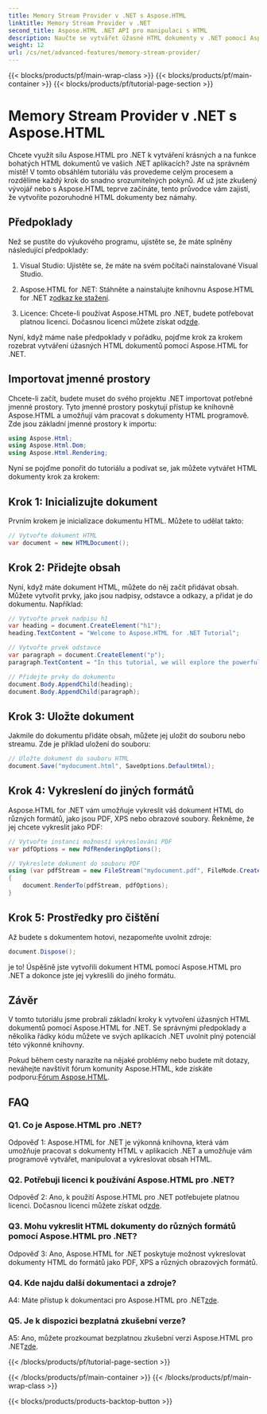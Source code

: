 ```yaml
---
title: Memory Stream Provider v .NET s Aspose.HTML
linktitle: Memory Stream Provider v .NET
second_title: Aspose.HTML .NET API pro manipulaci s HTML
description: Naučte se vytvářet úžasné HTML dokumenty v .NET pomocí Aspose.HTML. Postupujte podle našeho podrobného návodu a odemkněte sílu manipulace s HTML.
weight: 12
url: /cs/net/advanced-features/memory-stream-provider/
---
```


{{< blocks/products/pf/main-wrap-class >}}
{{< blocks/products/pf/main-container >}}
{{< blocks/products/pf/tutorial-page-section >}}

# Memory Stream Provider v .NET s Aspose.HTML


Chcete využít sílu Aspose.HTML pro .NET k vytváření krásných a na funkce bohatých HTML dokumentů ve vašich .NET aplikacích? Jste na správném místě! V tomto obsáhlém tutoriálu vás provedeme celým procesem a rozdělíme každý krok do snadno srozumitelných pokynů. Ať už jste zkušený vývojář nebo s Aspose.HTML teprve začínáte, tento průvodce vám zajistí, že vytvoříte pozoruhodné HTML dokumenty bez námahy.

## Předpoklady

Než se pustíte do výukového programu, ujistěte se, že máte splněny následující předpoklady:

1. Visual Studio: Ujistěte se, že máte na svém počítači nainstalované Visual Studio.

2.  Aspose.HTML for .NET: Stáhněte a nainstalujte knihovnu Aspose.HTML for .NET z[odkaz ke stažení](https://releases.aspose.com/html/net/).

3.  Licence: Chcete-li používat Aspose.HTML pro .NET, budete potřebovat platnou licenci. Dočasnou licenci můžete získat od[zde](https://purchase.aspose.com/temporary-license/).

Nyní, když máme naše předpoklady v pořádku, pojďme krok za krokem rozebrat vytváření úžasných HTML dokumentů pomocí Aspose.HTML for .NET.

## Importovat jmenné prostory

Chcete-li začít, budete muset do svého projektu .NET importovat potřebné jmenné prostory. Tyto jmenné prostory poskytují přístup ke knihovně Aspose.HTML a umožňují vám pracovat s dokumenty HTML programově. Zde jsou základní jmenné prostory k importu:

```csharp
using Aspose.Html;
using Aspose.Html.Dom;
using Aspose.Html.Rendering;
```

Nyní se pojďme ponořit do tutoriálu a podívat se, jak můžete vytvářet HTML dokumenty krok za krokem:

## Krok 1: Inicializujte dokument

Prvním krokem je inicializace dokumentu HTML. Můžete to udělat takto:

```csharp
// Vytvořte dokument HTML
var document = new HTMLDocument();
```

## Krok 2: Přidejte obsah

Nyní, když máte dokument HTML, můžete do něj začít přidávat obsah. Můžete vytvořit prvky, jako jsou nadpisy, odstavce a odkazy, a přidat je do dokumentu. Například:

```csharp
// Vytvořte prvek nadpisu h1
var heading = document.CreateElement("h1");
heading.TextContent = "Welcome to Aspose.HTML for .NET Tutorial";

// Vytvořte prvek odstavce
var paragraph = document.CreateElement("p");
paragraph.TextContent = "In this tutorial, we will explore the powerful features of Aspose.HTML for .NET.";

// Přidejte prvky do dokumentu
document.Body.AppendChild(heading);
document.Body.AppendChild(paragraph);
```

## Krok 3: Uložte dokument

Jakmile do dokumentu přidáte obsah, můžete jej uložit do souboru nebo streamu. Zde je příklad uložení do souboru:

```csharp
// Uložte dokument do souboru HTML
document.Save("mydocument.html", SaveOptions.DefaultHtml);
```

## Krok 4: Vykreslení do jiných formátů

Aspose.HTML for .NET vám umožňuje vykreslit váš dokument HTML do různých formátů, jako jsou PDF, XPS nebo obrazové soubory. Řekněme, že jej chcete vykreslit jako PDF:

```csharp
// Vytvořte instanci možností vykreslování PDF
var pdfOptions = new PdfRenderingOptions();

// Vykreslete dokument do souboru PDF
using (var pdfStream = new FileStream("mydocument.pdf", FileMode.Create))
{
    document.RenderTo(pdfStream, pdfOptions);
}
```

## Krok 5: Prostředky pro čištění

Až budete s dokumentem hotovi, nezapomeňte uvolnit zdroje:

```csharp
document.Dispose();
```

je to! Úspěšně jste vytvořili dokument HTML pomocí Aspose.HTML pro .NET a dokonce jste jej vykreslili do jiného formátu.

## Závěr

V tomto tutoriálu jsme probrali základní kroky k vytvoření úžasných HTML dokumentů pomocí Aspose.HTML for .NET. Se správnými předpoklady a několika řádky kódu můžete ve svých aplikacích .NET uvolnit plný potenciál této výkonné knihovny.

 Pokud během cesty narazíte na nějaké problémy nebo budete mít dotazy, neváhejte navštívit fórum komunity Aspose.HTML, kde získáte podporu:[Fórum Aspose.HTML](https://forum.aspose.com/).

## FAQ

### Q1. Co je Aspose.HTML pro .NET?

Odpověď 1: Aspose.HTML for .NET je výkonná knihovna, která vám umožňuje pracovat s dokumenty HTML v aplikacích .NET a umožňuje vám programově vytvářet, manipulovat a vykreslovat obsah HTML.

### Q2. Potřebuji licenci k používání Aspose.HTML pro .NET?

 Odpověď 2: Ano, k použití Aspose.HTML pro .NET potřebujete platnou licenci. Dočasnou licenci můžete získat od[zde](https://purchase.aspose.com/temporary-license/).

### Q3. Mohu vykreslit HTML dokumenty do různých formátů pomocí Aspose.HTML pro .NET?

Odpověď 3: Ano, Aspose.HTML for .NET poskytuje možnost vykreslovat dokumenty HTML do formátů jako PDF, XPS a různých obrazových formátů.

### Q4. Kde najdu další dokumentaci a zdroje?

 A4: Máte přístup k dokumentaci pro Aspose.HTML pro .NET[zde](https://reference.aspose.com/html/net/).

### Q5. Je k dispozici bezplatná zkušební verze?

 A5: Ano, můžete prozkoumat bezplatnou zkušební verzi Aspose.HTML pro .NET[zde](https://releases.aspose.com/).

{{< /blocks/products/pf/tutorial-page-section >}}

{{< /blocks/products/pf/main-container >}}
{{< /blocks/products/pf/main-wrap-class >}}

{{< blocks/products/products-backtop-button >}}
